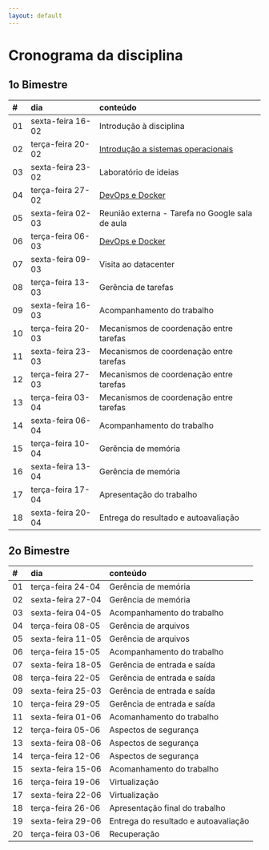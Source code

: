 ```yaml
---
layout: default
---
```


# [](#header-1) Cronograma da disciplina

## [](#header-2) 1o Bimestre

| \# | dia | conteúdo |
| :--- | :--- | :--- |
| 01 | sexta-feira 16-02 | Introdução à disciplina |
| 02 | terça-feira 20-02 | [Introdução a sistemas operacionais](introduction/index) |
| 03 | sexta-feira 23-02 | Laboratório de ideias |
| 04 | terça-feira 27-02 | [DevOps e Docker](docker/index.md) |
| 05 | sexta-feira 02-03 | Reunião externa - Tarefa no Google sala de aula |
| 06 | terça-feira 06-03 | [DevOps e Docker](docker/index.md) |
| 07 | sexta-feira 09-03 | Visita ao datacenter |
| 08 | terça-feira 13-03 | Gerência de tarefas |
| 09 | sexta-feira 16-03 | Acompanhamento do trabalho |
| 10 | terça-feira 20-03 | Mecanismos de coordenação entre tarefas |
| 11 | sexta-feira 23-03 | Mecanismos de coordenação entre tarefas |
| 12 | terça-feira 27-03 | Mecanismos de coordenação entre tarefas |
| 13 | terça-feira 03-04 | Mecanismos de coordenação entre tarefas |
| 14 | sexta-feira 06-04 | Acompanhamento do trabalho |
| 15 | terça-feira 10-04 | Gerência de memória |
| 16 | sexta-feira 13-04 | Gerência de memória |
| 17 | terça-feira 17-04 | Apresentação do trabalho |
| 18 | sexta-feira 20-04 | Entrega do resultado e autoavaliação |


## [](#header-2) 2o Bimestre

| \# | dia | conteúdo |
| :--- | :--- | :--- |
| 01 | terça-feira 24-04 | Gerência de memória |
| 02 | sexta-feira 27-04 | Gerência de memória |
| 03 | sexta-feira 04-05 | Acompanhamento do trabalho |
| 04 | terça-feira 08-05 | Gerência de arquivos |
| 05 | sexta-feira 11-05 | Gerência de arquivos |
| 06 | terça-feira 15-05 | Acompanhamento do trabalho |
| 07 | sexta-feira 18-05 | Gerência de entrada e saída |
| 08 | terça-feira 22-05 | Gerência de entrada e saída |
| 09 | sexta-feira 25-03 | Gerência de entrada e saída |
| 10 | terça-feira 29-05 | Gerência de entrada e saída |
| 11 | sexta-feira 01-06 | Acomanhamento do trabalho |
| 12 | terça-feira 05-06 | Aspectos de segurança |
| 13 | sexta-feira 08-06 | Aspectos de segurança |
| 14 | terça-feira 12-06 | Aspectos de segurança |
| 15 | sexta-feira 15-06 | Acomanhamento do trabalho |
| 16 | terça-feira 19-06 | Virtualização |
| 17 | sexta-feira 22-06 | Virtualização |
| 18 | terça-feira 26-06 | Apresentação final do trabalho |
| 19 | sexta-feira 29-06 | Entrega do resultado e autoavaliação |
| 20 | terça-feira 03-06 | Recuperação |

